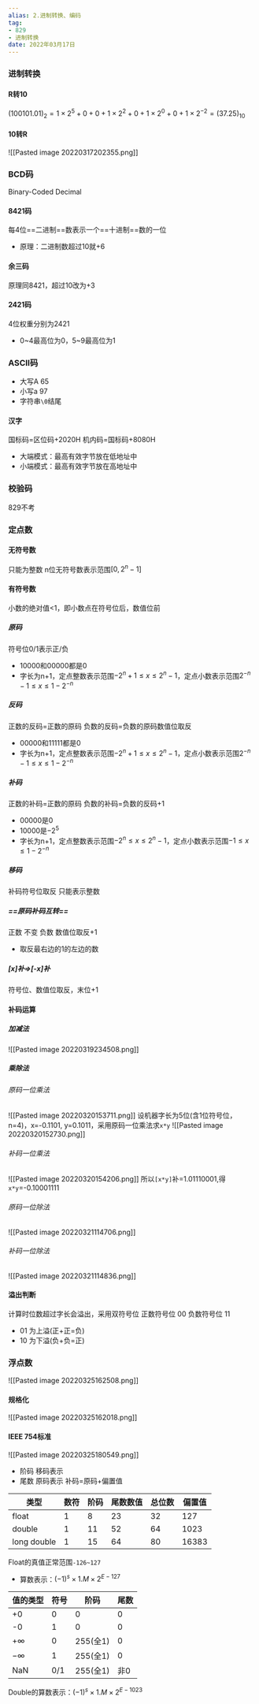 ```yaml
---
alias: 2.进制转换、编码
tag:
- 829
- 进制转换
date: 2022年03月17日
---
```

### 进制转换
#### R转10
$(100101.01)_2=1\times 2^5+0+0+1\times 2^2+0+1\times 2^0+0+1\times 2^{-2}=(37.25)_{10}$
#### 10转R
![[Pasted image 20220317202355.png]]
### BCD码
Binary-Coded Decimal
#### 8421码
每4位==二进制==数表示一个==十进制==数的一位
- 原理：二进制数超过10就+6
#### 余三码
原理同8421，超过10改为+3
#### 2421码
4位权重分别为2421
- 0~4最高位为0，5~9最高位为1
### ASCII码
- 大写A 65
- 小写a 97
- 字符串`\0`结尾
#### 汉字
国标码=区位码+2020H
机内码=国标码+8080H
- 大端模式：最高有效字节放在低地址中
- 小端模式：最高有效字节放在高地址中
### 校验码
829不考
### 定点数
#### 无符号数
只能为整数
n位无符号数表示范围$[0,2^n-1]$
#### 有符号数
小数的绝对值<1，即小数点在符号位后，数值位前
##### 原码
符号位0/1表示正/负
- 10000和00000都是0
- 字长为n+1，定点整数表示范围$-2^n+1\leq x\leq2^n-1$，定点小数表示范围$2^{-n}-1\leq x\leq1-2^{-n}$
##### 反码
正数的反码=正数的原码
负数的反码=负数的原码数值位取反
- 00000和11111都是0
- 字长为n+1，定点整数表示范围$-2^n+1\leq x\leq2^n-1$，定点小数表示范围$2^{-n}-1\leq x\leq1-2^{-n}$
##### 补码
正数的补码=正数的原码
负数的补码=负数的反码+1
- 00000是0
- 10000是$-2^5$
- 字长为n+1，定点整数表示范围$-2^n\leq x\leq2^n-1$，定点小数表示范围$-1\leq x\leq1-2^{-n}$
##### 移码
补码符号位取反
只能表示整数
##### ==原码补码互转==
正数 不变
负数 数值位取反+1
- 取反最右边的1的左边的数
##### [x]补=>[-x]补
符号位、数值位取反，末位+1
#### 补码运算
##### 加减法
![[Pasted image 20220319234508.png]]
##### 乘除法
###### 原码一位乘法
![[Pasted image 20220320153711.png]]
设机器字长为5位(含1位符号位，n=4)，x=-0.1101, y=0.1011，采用原码一位乘法求`x*y`
![[Pasted image 20220320152730.png]]
###### 补码一位乘法
![[Pasted image 20220320154206.png]]
所以`[x*y]`补=1.01110001,得`x*y`=-0.10001111
###### 原码一位除法
![[Pasted image 20220321114706.png]]
###### 补码一位除法
![[Pasted image 20220321114836.png]]
#### 溢出判断
计算时位数超过字长会溢出，采用双符号位
正数符号位 00
负数符号位 11
- 01 为上溢(正+正=负)
- 10 为下溢(负+负=正)
### 浮点数
![[Pasted image 20220325162508.png]]
#### 规格化
![[Pasted image 20220325162018.png]]
#### IEEE 754标准
![[Pasted image 20220325180549.png]]
- 阶码 移码表示
- 尾数 原码表示
补码=原码+偏置值

| 类型       | 数符 | 阶码 | 尾数数值 | 总位数 | 偏置值 |
| ---------- | ---- | ---- | -------- | ------ | ------ |
| float   | 1    | 8    | 23       | 32     | 127    |
| double   | 1    | 11   | 52       | 64     | 1023   |
| long double | 1    | 15   | 64       | 80     | 16383  |

Float的真值正常范围`-126~127`
- 算数表示：$(-1)^s\times1.M\times2^{E-127}$

| 值的类型  | 符号 | 阶码     | 尾数 |
| --------- | ---- | -------- | ---- |
| +0        | 0    | 0        | 0    |
| -0        | 1    | 0        | 0    |
| $+\infty$ | 0    | 255(全1) | 0    |
| $-\infty$ | 1    | 255(全1) | 0    |
| NaN       | 0/1  | 255(全1) | 非0  | 

Double的算数表示：$(-1)^s\times1.M\times2^{E-1023}$



